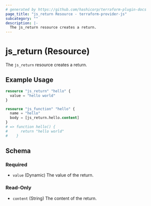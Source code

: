 ```yaml
---
# generated by https://github.com/hashicorp/terraform-plugin-docs
page_title: "js_return Resource - terraform-provider-js"
subcategory: ""
description: |-
  The js_return resource creates a return.
---
```


# js_return (Resource)

The `js_return` resource creates a return.

## Example Usage

```terraform
resource "js_return" "hello" {
  value = "hello world"
}

resource "js_function" "hello" {
  name = "hello"
  body = [js_return.hello.content]
}
# => function hello() {
#      return "hello world"
#    }
```

<!-- schema generated by tfplugindocs -->
## Schema

### Required

- `value` (Dynamic) The value of the return.

### Read-Only

- `content` (String) The content of the return.
